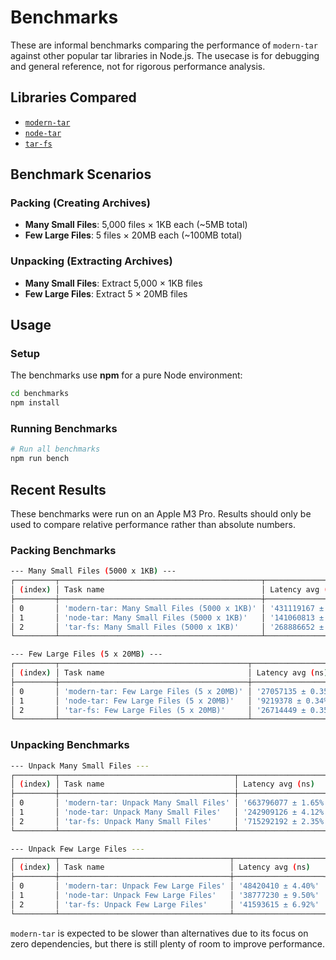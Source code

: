 # Benchmarks

These are informal benchmarks comparing the performance of `modern-tar` against other popular tar libraries in Node.js. The usecase is for debugging and general reference, not for rigorous performance analysis.

## Libraries Compared

- [`modern-tar`](https://github.com/ayuhito/modern-tar)
- [`node-tar`](https://github.com/isaacs/node-tar)
- [`tar-fs`](https://github.com/mafintosh/tar-fs)

## Benchmark Scenarios

### Packing (Creating Archives)

- **Many Small Files**: 5,000 files × 1KB each (~5MB total)
- **Few Large Files**: 5 files × 20MB each (~100MB total)

### Unpacking (Extracting Archives)

- **Many Small Files**: Extract 5,000 × 1KB files
- **Few Large Files**: Extract 5 × 20MB files

## Usage

### Setup

The benchmarks use **npm** for a pure Node environment:

```bash
cd benchmarks
npm install
```

### Running Benchmarks

```bash
# Run all benchmarks
npm run bench
```
## Recent Results

These benchmarks were run on an Apple M3 Pro. Results should only be used to compare relative performance rather than absolute numbers.

### Packing Benchmarks

```sh
--- Many Small Files (5000 x 1KB) ---
┌─────────┬─────────────────────────────────────────────┬─────────────────────┬───────────────────────┬────────────────────────┬────────────────────────┬─────────┐
│ (index) │ Task name                                   │ Latency avg (ns)    │ Latency med (ns)      │ Throughput avg (ops/s) │ Throughput med (ops/s) │ Samples │
├─────────┼─────────────────────────────────────────────┼─────────────────────┼───────────────────────┼────────────────────────┼────────────────────────┼─────────┤
│ 0       │ 'modern-tar: Many Small Files (5000 x 1KB)' │ '431119167 ± 0.92%' │ '433848020 ± 8148666' │ '2 ± 0.92%'            │ '2 ± 0'                │ 28      │
│ 1       │ 'node-tar: Many Small Files (5000 x 1KB)'   │ '141060813 ± 1.01%' │ '138085333 ± 2011021' │ '7 ± 0.95%'            │ '7 ± 0'                │ 86      │
│ 2       │ 'tar-fs: Many Small Files (5000 x 1KB)'     │ '268886652 ± 0.91%' │ '264498292 ± 2249708' │ '4 ± 0.88%'            │ '4 ± 0'                │ 45      │
└─────────┴─────────────────────────────────────────────┴─────────────────────┴───────────────────────┴────────────────────────┴────────────────────────┴─────────┘

--- Few Large Files (5 x 20MB) ---
┌─────────┬──────────────────────────────────────────┬────────────────────┬─────────────────────┬────────────────────────┬────────────────────────┬─────────┐
│ (index) │ Task name                                │ Latency avg (ns)   │ Latency med (ns)    │ Throughput avg (ops/s) │ Throughput med (ops/s) │ Samples │
├─────────┼──────────────────────────────────────────┼────────────────────┼─────────────────────┼────────────────────────┼────────────────────────┼─────────┤
│ 0       │ 'modern-tar: Few Large Files (5 x 20MB)' │ '27057135 ± 0.35%' │ '26996229 ± 745500' │ '37 ± 0.34%'           │ '37 ± 1'               │ 444     │
│ 1       │ 'node-tar: Few Large Files (5 x 20MB)'   │ '9219378 ± 0.34%'  │ '9041292 ± 222687'  │ '109 ± 0.30%'          │ '111 ± 3'              │ 1302    │
│ 2       │ 'tar-fs: Few Large Files (5 x 20MB)'     │ '26714449 ± 0.35%' │ '26696041 ± 621834' │ '37 ± 0.33%'           │ '37 ± 1'               │ 450     │
└─────────┴──────────────────────────────────────────┴────────────────────┴─────────────────────┴────────────────────────┴────────────────────────┴─────────┘
```

### Unpacking Benchmarks

```sh
--- Unpack Many Small Files ---
┌─────────┬───────────────────────────────────────┬─────────────────────┬────────────────────────┬────────────────────────┬────────────────────────┬─────────┐
│ (index) │ Task name                             │ Latency avg (ns)    │ Latency med (ns)       │ Throughput avg (ops/s) │ Throughput med (ops/s) │ Samples │
├─────────┼───────────────────────────────────────┼─────────────────────┼────────────────────────┼────────────────────────┼────────────────────────┼─────────┤
│ 0       │ 'modern-tar: Unpack Many Small Files' │ '663796077 ± 1.65%' │ '658891333 ± 10497041' │ '2 ± 1.66%'            │ '2 ± 0'                │ 25      │
│ 1       │ 'node-tar: Unpack Many Small Files'   │ '242909126 ± 4.12%' │ '224330229 ± 10243833' │ '4 ± 3.70%'            │ '4 ± 0'                │ 50      │
│ 2       │ 'tar-fs: Unpack Many Small Files'     │ '715292192 ± 2.35%' │ '712292750 ± 27672750' │ '1 ± 2.32%'            │ '1 ± 0'                │ 25      │
└─────────┴───────────────────────────────────────┴─────────────────────┴────────────────────────┴────────────────────────┴────────────────────────┴─────────┘

--- Unpack Few Large Files ---
┌─────────┬──────────────────────────────────────┬────────────────────┬──────────────────────┬────────────────────────┬────────────────────────┬─────────┐
│ (index) │ Task name                            │ Latency avg (ns)   │ Latency med (ns)     │ Throughput avg (ops/s) │ Throughput med (ops/s) │ Samples │
├─────────┼──────────────────────────────────────┼────────────────────┼──────────────────────┼────────────────────────┼────────────────────────┼─────────┤
│ 0       │ 'modern-tar: Unpack Few Large Files' │ '48420410 ± 4.40%' │ '44215104 ± 1654980' │ '22 ± 1.91%'           │ '23 ± 1'               │ 248     │
│ 1       │ 'node-tar: Unpack Few Large Files'   │ '38777230 ± 9.50%' │ '26149666 ± 1833708' │ '33 ± 3.37%'           │ '38 ± 3'               │ 310     │
│ 2       │ 'tar-fs: Unpack Few Large Files'     │ '41593615 ± 6.92%' │ '33377333 ± 1521583' │ '28 ± 2.74%'           │ '30 ± 1'               │ 289     │
└─────────┴──────────────────────────────────────┴────────────────────┴──────────────────────┴────────────────────────┴────────────────────────┴─────────┘
```

`modern-tar` is expected to be slower than alternatives due to its focus on zero dependencies, but there is still plenty of room to improve performance.
